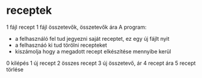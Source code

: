 # receptek
1 fájl recept 
1 fájl összetevők, összetevők ára
A program: 
- a felhasználó fel tud jegyezni saját receptet, ez egy új fájlt nyit 
- a felhasznáó ki tud törölni recepteket
- kiszámolja hogy a megadott recept elkészítése mennyibe kerül

0 kilépés
1 új recept
2 összes recept
3 új összetevő, ár
4 recept ára
5 recept törlése 
